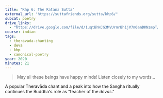 ```yaml
---
title: "Khp 6: The Ratana Sutta"
external_url: "https://suttafriends.org/sutta/khp6/"
subcat: poetry
drive_links:
  - "https://drive.google.com/file/d/1uqtBhNJG3MVUrmrBh1jV7m0anDKNzmpT/view?usp=drivesdk"
course: indian
tags:
  - theravada-chanting
  - deva
  - khp
  - canonical-poetry
year: 2020
minutes: 21
---
```


> May all these beings have happy minds!
Listen closely to my words...

A popular Theravāda chant and a peak into how the Sangha ritually continues the Buddha's role as "teacher of the *devas*."
